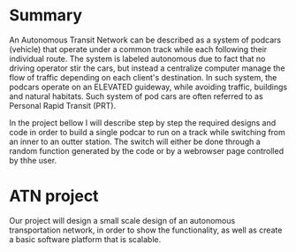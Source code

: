 # Summary 

 An Autonomous Transit Network can be described as a system of podcars (vehicle) that operate under a common track while each following their individual route. The system is labeled autonomous due to fact that no driving operator stir the cars, but instead a centralize computer manage the flow of traffic depending on each client's destination. In such system, the podcars operate on an ELEVATED guideway, while avoiding traffic, buildings and natural habitats. Such system of pod cars are often referred to as Personal Rapid Transit (PRT). 
 
In the project bellow I will describe step by step the required designs and code in order to build a single podcar to run on a track while switching from an inner to an outter station. The switch will either be done through a random function generated by the code or by a webrowser page controlled by thhe user. 

 
  # ATN project
 
 Our project will design a small scale design of an autonomous transportation network, in order to show the functionality, as well as create a basic software platform that is scalable. 
  
